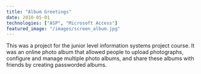 ```yaml
---
title: "Album Greetings"
date: 2010-05-01
technologies: ["ASP", "Microsoft Access"]
featured_image: "/images/screen_album.jpg"
---
```


This was a project for the junior level information systems project course. 
It was an online photo album that allowed people to upload photographs, configure 
and manage multiple photo albums, and share these albums with friends by creating 
passworded albums.